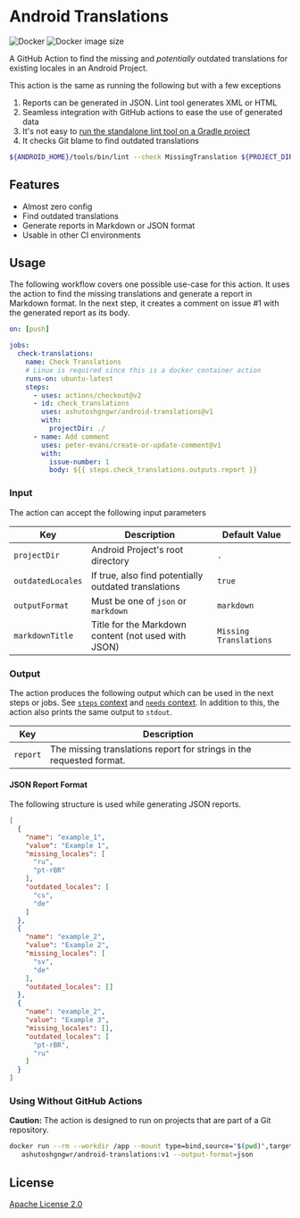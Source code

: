 # Android Translations

![Docker](https://github.com/ashutoshgngwr/android-translations/workflows/Docker/badge.svg)
![Docker image size](https://img.shields.io/docker/image-size/ashutoshgngwr/android-translations?sort=semver)

A GitHub Action to find the missing and _potentially_ outdated translations
for existing locales in an Android Project.

This action is the same as running the following but with a few exceptions

1. Reports can be generated in JSON. Lint tool generates XML or HTML
2. Seamless integration with GitHub actions to ease the use of generated
   data
3. It's not easy to [run the standalone lint tool on a Gradle project
   ](https://stackoverflow.com/q/62149318/2410641)
4. It checks Git blame to find outdated translations

```sh
${ANDROID_HOME}/tools/bin/lint --check MissingTranslation ${PROJECT_DIR}
```

## Features

- Almost zero config
- Find outdated translations
- Generate reports in Markdown or JSON format
- Usable in other CI environments

## Usage

The following workflow covers one possible use-case for this action.
It uses the action to find the missing translations and generate a report
in Markdown format. In the next step, it creates a comment on issue #1
with the generated report as its body.

```yaml
on: [push]

jobs:
  check-translations:
    name: Check Translations
    # Linux is required since this is a docker container action
    runs-on: ubuntu-latest
    steps:
      - uses: actions/checkout@v2
      - id: check_translations
        uses: ashutoshgngwr/android-translations@v1
        with:
          projectDir: ./
      - name: Add comment
        uses: peter-evans/create-or-update-comment@v1
        with:
          issue-number: 1
          body: ${{ steps.check_translations.outputs.report }}
```

### Input

The action can accept the following input parameters

| Key               | Description                                          | Default Value          |
| ----------------- | ---------------------------------------------------- | ---------------------- |
| `projectDir`      | Android Project's root directory                     | `.`                    |
| `outdatedLocales` | If true, also find potentially outdated translations | `true`                 |
| `outputFormat`    | Must be one of `json` or `markdown`                  | `markdown`             |
| `markdownTitle`   | Title for the Markdown content (not used with JSON)  | `Missing Translations` |

### Output

The action produces the following output which can be used in the next steps
or jobs. See [`steps` context](https://help.github.com/en/actions/reference/context-and-expression-syntax-for-github-actions#needs-context)
and [`needs` context](https://help.github.com/en/actions/reference/context-and-expression-syntax-for-github-actions#needs-context).
In addition to this, the action also prints the same output to `stdout`.

| Key      | Description                                                          |
| -------- | -------------------------------------------------------------------- |
| `report` | The missing translations report for strings in the requested format. |

#### JSON Report Format

The following structure is used while generating JSON reports.

```json
[
  {
    "name": "example_1",
    "value": "Example 1",
    "missing_locales": [
      "ru",
      "pt-rBR"
    ],
    "outdated_locales": [
      "cs",
      "de"
    ]
  },
  {
    "name": "example_2",
    "value": "Example 2",
    "missing_locales": [
      "sv",
      "de"
    ],
    "outdated_locales": []
  },
  {
    "name": "example_2",
    "value": "Example 3",
    "missing_locales": [],
    "outdated_locales": [
      "pt-rBR",
      "ru"
    ]
  }
]
```

### Using Without GitHub Actions

**Caution:** The action is designed to run on projects that are part of a Git repository.

```sh
docker run --rm --workdir /app --mount type=bind,source="$(pwd)",target=/app \
   ashutoshgngwr/android-translations:v1 --output-format=json
```

## License

[Apache License 2.0](/LICENSE)
